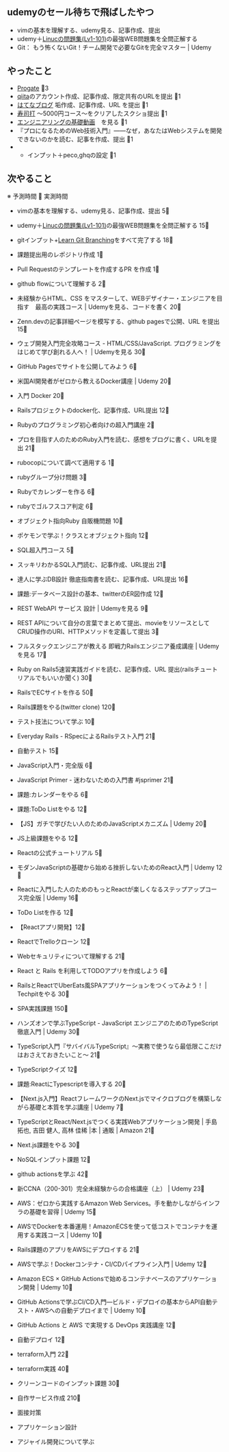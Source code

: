 ## udemyのセール待ちで飛ばしたやつ

- vimの基本を理解する、udemy見る、記事作成、提出
- udemy＋[Linucの問題集(Lv1-101)](https://mondai.ping-t.com/g/mypage)の最強WEB問題集を全問正解する
- Git： もう怖くないGit！チーム開発で必要なGitを完全マスター | Udemy


## やったこと
- [Progate](https://prog-8.com/dashboard) :tomato:3
- [qiita](https://qiita.com/)のアカウント作成、記事作成、限定共有のURLを提出 :tomato:1
- [はてなブログ](https://hatenablog.com/) 垢作成、記事作成、URL を提出 :tomato:1
- [寿司打](https://sushida.net/) 〜5000円コース〜をクリアしたスクショ提出 :tomato:1
- [エンジニアリングの基礎動画](https://www.youtube.com/watch?v=kZakG8UPZaY)　を見る :tomato:1
- 『プロになるためのWeb技術入門』――なぜ，あなたはWebシステムを開発できないのかを読む、記事を作成、提出 :tomato:1
- - インプット＋peco,ghqの設定 :tomato:1

## 次やること

※ 予測時間 :tomato: 実測時間

- vimの基本を理解する、udemy見る、記事作成、提出 5:tomato:
- udemy＋[Linucの問題集(Lv1-101)](https://mondai.ping-t.com/g/mypage)の最強WEB問題集を全問正解する 15:tomato:
- gitインプット+[Learn Git Branching](https://learngitbranching.js.org/?locale=ja)をすべて完了する 18:tomato:
- 課題提出用のレポジトリ作成 1:tomato:
- Pull Requestのテンプレートを作成するPR を作成 1:tomato:
- github flowについて理解する 2:tomato:
- 未経験からHTML、CSS をマスターして、WEBデザイナー・エンジニアを目指す　最高の実践コース | Udemyを見る、コードを書く 20:tomato:
- Zenn.devの記事詳細ページを模写する、github pagesで公開、URL を提出 15:tomato:
- ウェブ開発入門完全攻略コース - HTML/CSS/JavaScript. プログラミングをはじめて学び創れる人へ！ | Udemyを見る 30:tomato:
- GitHub Pagesでサイトを公開してみよう 6:tomato:
- 米国AI開発者がゼロから教えるDocker講座 | Udemy 20:tomato:
- 入門 Docker 20:tomato:
- Railsプロジェクトのdocker化、記事作成、URL提出 12:tomato:
- Rubyのプログラミング初心者向けの超入門講座 2:tomato:
- プロを目指す人のためのRuby入門を読む、感想をブログに書く、URLを提出 21:tomato:
- rubocopについて調べて適用する 1:tomato:
- rubyグループ分け問題 3:tomato:
- Rubyでカレンダーを作る 6:tomato:
- rubyでゴルフスコア判定 6:tomato:
- オブジェクト指向Ruby 自販機問題 10:tomato:
- ポケモンで学ぶ！クラスとオブジェクト指向 12:tomato:
- SQL超入門コース 5:tomato:
- スッキリわかるSQL入門読む、記事作成、URL提出 21:tomato:
- 達人に学ぶDB設計 徹底指南書を読む、記事作成、URL提出 16:tomato:
- 課題:データベース設計の基本、twitterのER図作成 12:tomato:
- REST WebAPI サービス 設計 | Udemyを見る 9:tomato:
- REST APIについて自分の言葉でまとめて提出、movieをリソースとして CRUD操作のURI、HTTPメソッドを定義して提出 3:tomato:
- フルスタックエンジニアが教える 即戦力Railsエンジニア養成講座 | Udemyを見る 17:tomato:
- Ruby on Rails5速習実践ガイドを読む、記事作成、URL 提出(railsチュートリアルでもいいか聞く) 30:tomato:
- RailsでECサイトを作る 50:tomato:
- Rails課題をやる(twitter clone) 120:tomato:
- テスト技法について学ぶ 10:tomato:
- Everyday Rails - RSpecによるRailsテスト入門 21:tomato:
- 自動テスト 15:tomato:

- JavaScript入門・完全版 6:tomato:
- JavaScript Primer - 迷わないための入門書 #jsprimer 21:tomato:
- 課題:カレンダーをやる 6:tomato:
- 課題:ToDo Listをやる 12:tomato:
- 【JS】ガチで学びたい人のためのJavaScriptメカニズム | Udemy 20:tomato:
- JS上級課題をやる 12:tomato:
- Reactの公式チュートリアル 5:tomato:
- モダンJavaScriptの基礎から始める挫折しないためのReact入門 | Udemy 12:tomato:
- Reactに入門した人のためのもっとReactが楽しくなるステップアップコース完全版 | Udemy 16:tomato:
- ToDo Listを作る 12:tomato:
- 【Reactアプリ開発】12:tomato:
- ReactでTrelloクローン 12:tomato:
- Webセキュリティについて理解する 21:tomato:
- React と Rails を利用してTODOアプリを作成しよう 6:tomato:
- RailsとReactでUberEats風SPAアプリケーションをつくってみよう！ | Techpitをやる 30:tomato:
- SPA実践課題 150:tomato:
- ハンズオンで学ぶTypeScript - JavaScript エンジニアのためのTypeScript徹底入門 | Udemy 30:tomato:
- TypeScript入門『サバイバルTypeScript』〜実務で使うなら最低限ここだけはおさえておきたいこと〜 21:tomato:
- TypeScriptクイズ 12:tomato:
- 課題:ReactにTypescriptを導入する 20:tomato:
- 【Next.js入門】ReactフレームワークのNext.jsでマイクロブログを構築しながら基礎と本質を学ぶ講座 | Udemy 7:tomato:
- TypeScriptとReact/Next.jsでつくる実践Webアプリケーション開発 | 手島 拓也, 吉田 健人, 高林 佳稀 |本 | 通販 | Amazon 21:tomato:
- Next.js課題をやる 30:tomato:
- NoSQLインプット課題 12:tomato:
- github actionsを学ぶ 42:tomato:
- 新CCNA（200-301）完全未経験からの合格講座（上） | Udemy 23:tomato:
- AWS：ゼロから実践するAmazon Web Services。手を動かしながらインフラの基礎を習得 | Udemy 15:tomato:
- AWSでDockerを本番運用！AmazonECSを使って低コストでコンテナを運用する実践コース | Udemy 10:tomato:
- Rails課題のアプリをAWSにデプロイする 21:tomato:
- AWSで学ぶ！Dockerコンテナ・CI/CDパイプライン入門 | Udemy 12:tomato:
- Amazon ECS × GitHub Actionsで始めるコンテナベースのアプリケーション開発 | Udemy 10:tomato:
- GitHub Actionsで学ぶCI/CD入門―ビルド・デプロイの基本からAPI自動テスト・AWSへの自動デプロイまで | Udemy 10:tomato:
- GitHub Actions と AWS で実現する DevOps 実践講座 12:tomato:
- 自動デプロイ 12:tomato:
- terraform入門 22:tomato:
- terraform実践 40:tomato:
- クリーンコードのインプット課題 30:tomato:

- 自作サービス作成 210:tomato:
- 面接対策
- アプリケーション設計
- アジャイル開発について学ぶ
